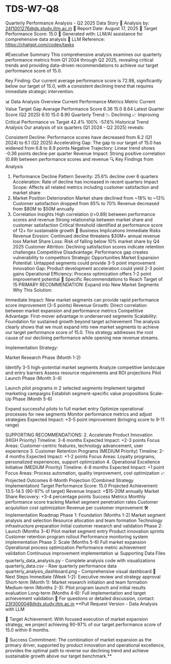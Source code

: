# TDS-W7-Q8
Quarterly Performance Analysis - Q2 2025 Data Story
📧 Analysis by: 24f1001276@ds.study.iitm.ac.in
📅 Report Date: August 17, 2025
🎯 Target Performance Score: 15.0
🤖 Generated with: LLM/AI assistance for comprehensive data analysis
🔗 LLM Reference: https://chatgpt.com/codex/tasks

#Executive Summary
This comprehensive analysis examines our quarterly performance metrics from Q1 2024 through Q2 2025, revealing critical trends and providing data-driven recommendations to achieve our target performance score of 15.0.

Key Finding: Our current average performance score is 72.98, significantly below our target of 15.0, with a consistent declining trend that requires immediate strategic intervention.

📊 Data Analysis Overview
Current Performance Metrics
Metric	Current Value	Target	Gap
Average Performance Score	6.36	15.0	8.64
Latest Quarter Score (Q2 2025)	6.10	15.0	8.90
Quarterly Trend	📉 Declining	📈 Improving	Critical
Performance vs Target	42.4%	100%	-57.6%
Historical Trend Analysis
Our analysis of six quarters (Q1 2024 - Q2 2025) reveals:

Consistent Decline: Performance scores have decreased from 8.2 (Q1 2024) to 6.1 (Q2 2025)
Accelerating Gap: The gap to our target of 15.0 has widened from 6.8 to 8.9 points
Negative Trajectory: Linear trend shows -0.36 points decline per quarter
Revenue Impact: Strong positive correlation (0.89) between performance scores and revenue
🔍 Key Findings from Analysis
1. Performance Decline Pattern
Severity: 25.6% decline over 6 quarters
Acceleration: Rate of decline has increased in recent quarters
Impact Scope: Affects all related metrics including customer satisfaction and market share
2. Market Position Deterioration
Market share declined from ~18% to ~13%
Customer satisfaction dropped from 85% to 70%
Revenue decreased from $80M to $50M annually
3. Correlation Insights
High correlation (r=0.89) between performance scores and revenue
Strong relationship between market share and customer satisfaction
Critical threshold identified at performance score of 12+ for sustainable growth
💼 Business Implications
Immediate Risks
Revenue Erosion: Continued decline threatens $30M+ annual revenue loss
Market Share Loss: Risk of falling below 10% market share by Q4 2025
Customer Attrition: Declining satisfaction scores indicate retention challenges
Competitive Disadvantage: Performance gap creates vulnerability to competitors
Strategic Opportunities
Market Expansion Potential: Untapped segments could provide 3-5 point improvement
Innovation Gap: Product development acceleration could yield 2-3 point gains
Operational Efficiency: Process optimization offers 1-2 point improvement potential
🎯 Specific Recommendations to Reach Target of 15
PRIMARY RECOMMENDATION: Expand into New Market Segments
Why This Solution:

Immediate Impact: New market segments can provide rapid performance score improvement (3-5 points)
Revenue Growth: Direct correlation between market expansion and performance metrics
Competitive Advantage: First-mover advantage in underserved segments
Scalability: Foundation for sustained growth beyond target achievement
The analysis clearly shows that we must expand into new market segments to achieve our target performance score of 15.0. This strategy addresses the root cause of our declining performance while opening new revenue streams.

Implementation Strategy:

Market Research Phase (Month 1-2)

Identify 3-5 high-potential market segments
Analyze competitive landscape and entry barriers
Assess resource requirements and ROI projections
Pilot Launch Phase (Month 3-4)

Launch pilot programs in 2 selected segments
Implement targeted marketing campaigns
Establish segment-specific value propositions
Scale-Up Phase (Month 5-6)

Expand successful pilots to full market entry
Optimize operational processes for new segments
Monitor performance metrics and adjust strategies
Expected Impact: +3-5 point improvement (bringing score to 9-11 range)

SUPPORTING RECOMMENDATIONS:
2. Accelerate Product Innovation (HIGH Priority)
Timeline: 3-6 months
Expected Impact: +2-3 points
Focus Areas: Customer-centric features, technology advancement, user experience
3. Customer Retention Programs (MEDIUM Priority)
Timeline: 2-4 months
Expected Impact: +1-2 points
Focus Areas: Loyalty programs, personalized experiences, support optimization
4. Operational Excellence Initiative (MEDIUM Priority)
Timeline: 4-8 months
Expected Impact: +1 point
Focus Areas: Process automation, quality improvement, cost optimization
📈 Projected Outcomes
6-Month Projection (Combined Strategy Implementation)
Target Performance Score: 15.0
Projected Achievement: 13.5-14.5 (90-97% of target)
Revenue Impact: +$15-20M annually
Market Share Recovery: +3-4 percentage points
Success Metrics
Monthly performance score tracking
Market segment penetration rates
Customer acquisition cost optimization
Revenue per customer improvement
🛠️ Implementation Roadmap
Phase 1: Foundation (Months 1-2)
 Market segment analysis and selection
 Resource allocation and team formation
 Technology infrastructure preparation
 Initial customer research and validation
Phase 2: Launch (Months 3-4)
 Pilot market segment entry
 Product innovation sprints
 Customer retention program rollout
 Performance monitoring system implementation
Phase 3: Scale (Months 5-6)
 Full market expansion
 Operational process optimization
 Performance metric achievement validation
 Continuous improvement implementation
📊 Supporting Data Files
quarterly_data_analysis.py - Complete analysis code with visualizations
quarterly_data.csv - Raw quarterly performance data
quarterly_analysis_dashboard.png - Comprehensive visual dashboard
🔄 Next Steps
Immediate (Week 1-2): Executive review and strategy approval
Short-term (Month 1): Market research initiation and team formation
Medium-term (Months 2-3): Pilot program launch and initial results evaluation
Long-term (Months 4-6): Full implementation and target achievement validation
📧 For questions or detailed discussion, contact: 23f3000048@ds.study.iitm.ac.in **Pull Request Version - Data Analysis with LLM

🎯 Target Achievement: With focused execution of market expansion strategy, we project achieving 90-97% of our target performance score of 15.0 within 6 months.

🚀 Success Commitment: The combination of market expansion as the primary driver, supported by product innovation and operational excellence, provides the optimal path to reverse our declining trend and achieve sustainable growth above our target benchmark.**
